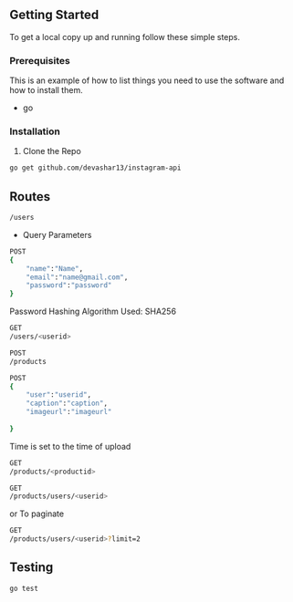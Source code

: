 

<p align="center">
  <!-- <a href="https://github.com/devashar13">
    
  </a> -->

  <h3 align="center">Instagram API</h3>



<!-- GETTING STARTED -->
## Getting Started

To get a local copy up and running follow these simple steps.

### Prerequisites

This is an example of how to list things you need to use the software and how to install them.
* go


### Installation
 
1. Clone the Repo
```sh
go get github.com/devashar13/instagram-api
```

## Routes


```sh
/users
```
* Query Parameters
```sh
POST
{
    "name":"Name",
    "email":"name@gmail.com",
    "password":"password"
}
```
Password Hashing Algorithm Used: SHA256

```sh
GET
/users/<userid>
```

```sh
POST
/products
```

```sh
POST
{
    "user":"userid",
    "caption":"caption",
    "imageurl":"imageurl"
    
}
```
Time is set to the time of upload 

```sh
GET
/products/<productid>
```

```sh
GET
/products/users/<userid>
```
or To paginate
```sh
GET
/products/users/<userid>?limit=2
```
##  Testing

```
go test
```
